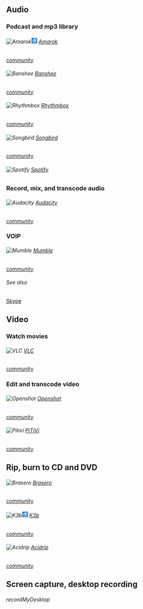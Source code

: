 ## Audio  ##

### Podcast and mp3 library ###

###### ![][img-amarok]![KDE][emblem-kde] [Amarok][homepage-amarok] ######
[community][community-amarok]
###### ![][img-banshee] [Banshee][homepage-banshee] <a id="banshee"/> ######
[community][community-banshee]
###### ![][img-rhythmbox] [Rhythmbox][homepage-rhythmbox] ######
[community][community-rhythmbox]
###### ![][img-songbird] [Songbird][homepage-songbird] ######
[community][community-songbird]
###### ![][img-spotify] [Spotify][homepage-spotify] ######

### Record, mix, and transcode audio ###

###### ![][img-audacity] [Audacity][homepage-audacity] ######
[community][community-audacity]

### VOIP ###

###### ![][img-mumble] [Mumble][homepage-mumble] ######

[community][community-mumble]

###### See also ######

[Skype][anchor-skype]

## Video ##

### Watch movies ###

###### ![][img-vlc] [VLC][homepage-vlc] ######

[community][community-vlc]

### Edit and transcode video ###

###### ![][img-openshot] [Openshot][homepage-openshot] ######

[community][community-openshot]

###### ![][img-pitivi] [PiTiVi][homepage-pitivi] ######

[community][community-pitivi]

## Rip, burn to CD and DVD ##

###### ![][img-brasero] [Brasero][homepage-brasero] ######
[community][community-brasero]
###### ![][img-k3b]![KDE][emblem-kde] [K3b][homepage-k3b] ######
[community][community-k3b]
###### ![][img-acidrip] [Acidrip][homepage-acidrip] ######
[community][community-acidrip]

## Screen capture, desktop recording ##

###### recordMyDesktop ######

[anchor-skype]: Messaging#wiki-skype

[community-acidrip]: http://community.linuxmint.com/software/view/acidrip
[community-amarok]: http://community.linuxmint.com/software/view/amarok
[community-audacity]: http://community.linuxmint.com/software/view/audacity
[community-banshee]: http://community.linuxmint.com/software/view/banshee
[community-brasero]: http://community.linuxmint.com/software/view/brasero
[community-k3b]: http://community.linuxmint.com/software/view/k3b
[community-mumble]: http://community.linuxmint.com/software/view/mumble
[community-openshot]: http://community.linuxmint.com/software/view/openshot
[community-pitivi]: http://community.linuxmint.com/software/view/pitivi
[community-rhythmbox]: http://community.linuxmint.com/software/view/rhythmbox
[community-songbird]: http://community.linuxmint.com/software/view/songbird
[community-spotify]: http://community.linuxmint.com/software/view/spotify
[community-vlc]: http://community.linuxmint.com/software/view/vlc

[emblem-kde]: image/boston.png "KDE"

[homepage-acidrip]: http://sourceforge.net/projects/acidrip/ "Acidrip"
[homepage-amarok]: http://amarok.kde.org/ "Amarok"
[homepage-audacity]: http://audacity.sourceforge.net/ "Audacity"
[homepage-banshee]: http://banshee.fm/ "Banshee"
[homepage-brasero]: http://projects.gnome.org/brasero/ "Brasero"
[homepage-k3b]: http://www.k3b.org/ "K3b"
[homepage-mumble]: http://mumble.sourceforge.net/ "Mumble"
[homepage-openshot]: http://www.openshotvideo.com/
[homepage-pitivi]: http://www.pitivi.org/ "PiTiVi"
[homepage-rhythmbox]: http://projects.gnome.org/rhythmbox/ "Rhythmbox"
[homepage-songbird]: http://getsongbird.com/ "Songbird"
[homepage-spotify]: http://www.spotify.com/ "Spotify"
[homepage-vlc]: http://www.videolan.org/vlc/ "VLC"

[img-acidrip]: image/acidrip.png "Acidrip"
[img-amarok]: image/amarok.png "Amarok"
[img-audacity]: image/audacity.png "Audacity"
[img-banshee]: image/banshee.png "Banshee"
[img-brasero]: image/brasero.png "Brasero"
[img-k3b]: image/k3b.png "K3b"
[img-mumble]: image/mumble.png "Mumble"
[img-openshot]: image/openshot.png "Openshot"
[img-pitivi]: image/pitivi.png "Pitivi"
[img-rhythmbox]: image/rhythmbox.png "Rhythmbox"
[img-songbird]: image/songbird.png "Songbird"
[img-spotify]: image/spotify.png "Spotify"
[img-vlc]: image/vlc.png "VLC"
